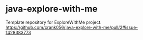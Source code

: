 # java-explore-with-me
Template repository for ExploreWithMe project.
https://github.com/crank056/java-explore-with-me/pull/2#issue-1428383773
